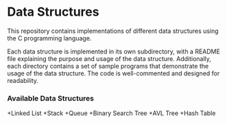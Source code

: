 # Data Structures
This repository contains implementations of different data structures using the C programming language.</br>

Each data structure is implemented in its own subdirectory, with a README file explaining the purpose and usage of the data structure. Additionally, each directory contains a set of sample programs that demonstrate the usage of the data structure. The code is well-commented and designed for readability.

<h3> Available Data Structures</h3>
+Linked List
+Stack
+Queue
+Binary Search Tree
+AVL Tree
+Hash Table
